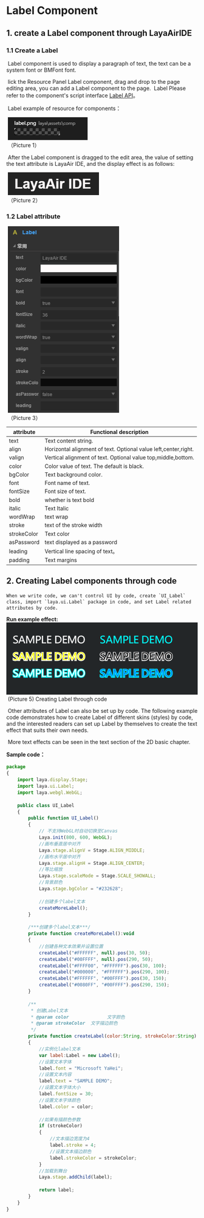 # Label Component



## 1. create a Label component through LayaAirIDE

###     1.1 Create a Label

​        Label component is used to display a paragraph of text, the text can be a system font or BMFont font.

​        lick the Resource Panel Label component, drag and drop to the page editing area, you can add a Label component to the page.
​        Label Please refer to the component's script interface [Label API](http://layaair.ldc.layabox.com/api/index.html?category=Core&class=laya.ui.Label)。

​        Label example of resource for components：

​        ![图片0.png](img/1.png)<br/>
​    （Picture 1）

​        After the Label component is dragged to the edit area, the value of setting the text attribute is LayaAir IDE, and the display effect is as follows:

​        ![图片0.png](img/2.png)<br/>
​    （Picture 2）

 

 

###  1.2 Label attribute

​        ![图片0.png](img/3.png)<br/>
​    （Picture 3）

 

| **attribute**      | Functional description                            |
| ----------- | -------------------------------- |
| text        | Text content string.                       |
| align       | Horizontal alignment of text. Optional value left,center,right. |
| valign      | Vertical alignment of text. Optional value top,middle,bottom. |
| color       | Color value of text. The default is black.                    |
| bgColor     | Text background color.                          |
| font        | Font name of text.                         |
| fontSize    | Font size of text.                         |
| bold        | whether is text bold                     |
| italic      | Text Italic                       |
| wordWrap    | text wrap                          |
| stroke      | text of the stroke width                         |
| strokeColor | Text color                         |
| asPassword  | text displayed as a password                     |
| leading     | Vertical line spacing of text。                        |
| padding     | Text margins                           |

 

## 2. Creating Label components through code

 	When we write code, we can't control UI by code, create `UI_Label` class, import `laya.ui.Label` package in code, and set Label related attributes by code.

**Run example effect:**
​	![5](img/4.png)<br/>
​	(Picture 5) Creating Label through code

​	Other attributes of Label can also be set up by code. The following example code demonstrates how to create Label of different skins (styles) by code, and the interested readers can set up Label by themselves to create the text effect that suits their own needs.

​	More text effects can be seen in the text section of the 2D basic chapter.

**Sample code：**

```javascript
package 
{
	import laya.display.Stage;
	import laya.ui.Label;
	import laya.webgl.WebGL;
	
	public class UI_Label
	{
		public function UI_Label()
		{
			// 不支持WebGL时自动切换至Canvas
			Laya.init(800, 600, WebGL);
			//画布垂直居中对齐
			Laya.stage.alignV = Stage.ALIGN_MIDDLE;
			//画布水平居中对齐
			Laya.stage.alignH = Stage.ALIGN_CENTER;
			//等比缩放
			Laya.stage.scaleMode = Stage.SCALE_SHOWALL;
			//背景颜色
			Laya.stage.bgColor = "#232628";

			//创建多个label文本
			createMoreLabel();			
		}

		/***创建多个label文本***/
		private function createMoreLabel():void
		{
			//创建各种文本效果并设置位置
			createLabel("#FFFFFF", null).pos(30, 50);
			createLabel("#00FFFF", null).pos(290, 50);
			createLabel("#FFFF00", "#FFFFFF").pos(30, 100);
			createLabel("#000000", "#FFFFFF").pos(290, 100);
			createLabel("#FFFFFF", "#00FFFF").pos(30, 150);
			createLabel("#0080FF", "#00FFFF").pos(290, 150);
		}
		
		/**
		 * 创建Label文本
		 * @param color 	         文字颜色
		 * @param strokeColor  文字描边颜色
		 */		
		private function createLabel(color:String, strokeColor:String):Label
		{
			//实例化label文本
			var label:Label = new Label();
			//设置文本字体
			label.font = "Microsoft YaHei";
			//设置文本内容
			label.text = "SAMPLE DEMO";
			//设置文本字体大小
			label.fontSize = 30;
			//设置文本字体颜色
			label.color = color;
			
			//如果有描颜色参数
			if (strokeColor)
			{
				//文本描边宽度为4
				label.stroke = 4;
				//设置文本描边颜色
				label.strokeColor = strokeColor;
			}
			//加载到舞台
			Laya.stage.addChild(label);
			
			return label;
		}
	}
}
```



 	